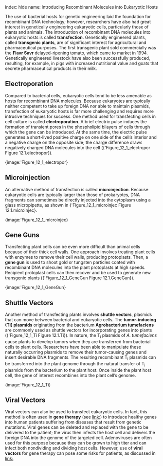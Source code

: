 index: hide
name: Introducing Recombinant Molecules into Eukaryotic Hosts

The use of bacterial hosts for genetic engineering laid the foundation for recombinant DNA technology; however, researchers have also had great interest in genetically engineering eukaryotic cells, particularly those of plants and animals. The introduction of recombinant DNA molecules into eukaryotic hosts is called  **transfection**. Genetically engineered plants, called  **transgenic plants**, are of significant interest for agricultural and pharmaceutical purposes. The first transgenic plant sold commercially was the  **Flavr Savr** delayed-ripening tomato, which came to market in 1994. Genetically engineered livestock have also been successfully produced, resulting, for example, in pigs with increased nutritional value and goats that secrete pharmaceutical products in their milk.

## Electroporation

Compared to bacterial cells, eukaryotic cells tend to be less amenable as hosts for recombinant DNA molecules. Because eukaryotes are typically neither competent to take up foreign DNA nor able to maintain plasmids, transfection of eukaryotic hosts is far more challenging and requires more intrusive techniques for success. One method used for transfecting cells in cell culture is called  **electroporation**. A brief electric pulse induces the formation of transient pores in the phospholipid bilayers of cells through which the gene can be introduced. At the same time, the electric pulse generates a short-lived positive charge on one side of the cell’s interior and a negative charge on the opposite side; the charge difference draws negatively charged DNA molecules into the cell ({'Figure_12_1_electropor Figure 12.1.electropor}).


{image:'Figure_12_1_electropor}
        

## Microinjection

An alternative method of transfection is called  **microinjection**. Because eukaryotic cells are typically larger than those of prokaryotes, DNA fragments can sometimes be directly injected into the cytoplasm using a glass micropipette, as shown in {'Figure_12_1_microinjec Figure 12.1.microinjec}.


{image:'Figure_12_1_microinjec}
        

## Gene Guns

Transfecting plant cells can be even more difficult than animal cells because of their thick cell walls. One approach involves treating plant cells with enzymes to remove their cell walls, producing protoplasts. Then, a  **gene gun** is used to shoot gold or tungsten particles coated with recombinant DNA molecules into the plant protoplasts at high speeds. Recipient protoplast cells can then recover and be used to generate new transgenic plants ({'Figure_12_1_GeneGun Figure 12.1.GeneGun}).


{image:'Figure_12_1_GeneGun}
        

## Shuttle Vectors

Another method of transfecting plants involves  **shuttle vectors**, plasmids that can move between bacterial and eukaryotic cells. The  **tumor-inducing (Ti) plasmids** originating from the bacterium  **Agrobacterium tumefaciens** are commonly used as shuttle vectors for incorporating genes into plants ({'Figure_12_1_Ti Figure 12.1.Ti}). In nature, the T<sub>i</sub> plasmids of  *A. tumefaciens* cause plants to develop tumors when they are transferred from bacterial cells to plant cells. Researchers have been able to manipulate these naturally occurring plasmids to remove their tumor-causing genes and insert desirable DNA fragments. The resulting recombinant T<sub>i</sub> plasmids can be transferred into the plant genome through the natural transfer of T<sub>i</sub> plasmids from the bacterium to the plant host. Once inside the plant host cell, the gene of interest recombines into the plant cell’s genome.


{image:'Figure_12_1_Ti}
        

## Viral Vectors

Viral vectors can also be used to transfect eukaryotic cells. In fact, this method is often used in  **gene therapy** (see <link:>) to introduce healthy genes into human patients suffering from diseases that result from genetic mutations. Viral genes can be deleted and replaced with the gene to be delivered to the patient; the virus then infects the host cell and delivers the foreign DNA into the genome of the targeted cell. Adenoviruses are often used for this purpose because they can be grown to high titer and can infect both nondividing and dividing host cells. However, use of  **viral vectors** for gene therapy can pose some risks for patients, as discussed in <link:>.
